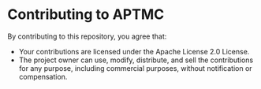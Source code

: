 # Contributing to APTMC

By contributing to this repository, you agree that:
- Your contributions are licensed under the Apache License 2.0 License.
- The project owner can use, modify, distribute, and sell the contributions for any purpose, including commercial purposes, without notification or compensation.

